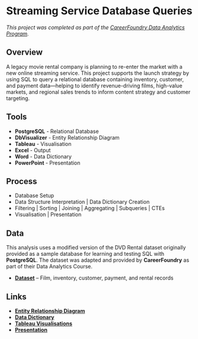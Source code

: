 # Streaming Service Database Queries
*This project was completed as part of the [CareerFoundry Data Analytics Program](https://careerfoundry.com/en/courses/become-a-data-analyst/).*


## Overview
A legacy movie rental company is planning to re-enter the market with a new online streaming service. This project supports the launch strategy by using SQL to query a relational database containing inventory, customer, and payment data—helping to identify revenue-driving films, high-value markets, and regional sales trends to inform content strategy and customer targeting.


<!--## Key Questions

1. Which movies contributed the most/least to revenue gain?
2. What was the average rental duration for all videos?
3. Which countries are Rockbuster customers based in?
4. Where are customers with a high lifetime value based?
5. Do sales figures vary between geographic regions?-->


## Tools
- **PostgreSQL** - Relational Database
- **DbVisualizer** - Entity Relationship Diagram
- **Tableau** - Visualisation
- **Excel** - Output
- **Word** - Data Dictionary
- **PowerPoint** - Presentation


## Process
- Database Setup
- Data Structure Interpretation | Data Dictionary Creation
- Filtering | Sorting | Joining | Aggregating | Subqueries | CTEs
- Visualisation | Presentation


## Data
This analysis uses a modified version of the DVD Rental dataset originally provided as a sample database for learning and testing SQL with **PostgreSQL**. The dataset was adapted and provided by **CareerFoundry** as part of their Data Analytics Course.

- [**Dataset**](http://www.postgresqltutorial.com/wp-content/uploads/2019/05/dvdrental.zip) – Film, inventory, customer, payment, and rental records


## Links
- [**Entity Relationship Diagram**](https://github.com/davidgriesel/03-streaming-service-database-queries/blob/main/deliverables/erd-dbvisualiser.png)
- [**Data Dictionary**](https://github.com/davidgriesel/03-streaming-service-database-queries/blob/main/deliverables/data-dictionary.pdf)
- [**Tableau Visualisations**](https://public.tableau.com/views/RockbusterStealth_17337132300590/Story1?:language=en-GB&:sid=&:redirect=auth&:display_count=n&:origin=viz_share_link)
- [**Presentation**](https://github.com/davidgriesel/03-streaming-service-database-queries/blob/main/deliverables/presentation.pdf)
<!-- - **Query Output** *(link to be added)* -->

<!--## Takeaways

**Successes** - The project successfully used SQL to query a relational database and extract relevant information in response to specific business questions.

**Challenges** – The static and hypothetical nature of the sample data limited opportunities for deeper engagement with real-time stakeholder needs. In the absence of direct business interaction, interpreting findings into practical decisions remained largely hypothetical. Presenting results without feedback loops also limited iteration and refinement of analysis.

**Way Forward** - Future projects could benefit from working with more interactive stakeholder contexts or simulated business scenarios to mirror the iterative nature of real-world decision-making. Expanding the reporting output to include automated dashboards or integrations with business intelligence platforms could also support more dynamic data consumption.-->


<!--## License

This project is licensed under the MIT License.


## Repository Structure

```text
├── deliverables/         # ERD | Data Dictionary | Query Output | Presentation
├── sql-queries/          # SQL Scripts
├── LICENSE               # Project License
└── README.md             # Project Overview-->
